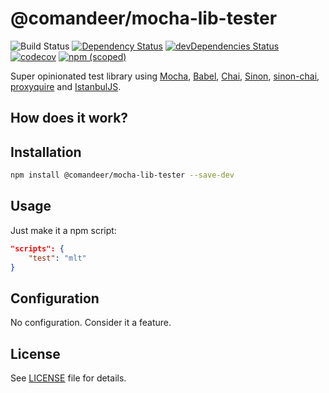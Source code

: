 # @comandeer/mocha-lib-tester

![Build Status](https://github.com/Comandeer/mocha-lib-tester/workflows/CI/badge.svg) [![Dependency Status](https://david-dm.org/Comandeer/mocha-lib-tester.svg)](https://david-dm.org/Comandeer/mocha-lib-tester) [![devDependencies Status](https://david-dm.org/Comandeer/mocha-lib-tester/dev-status.svg)](https://david-dm.org/Comandeer/mocha-lib-tester?type=dev) [![codecov](https://codecov.io/gh/Comandeer/mocha-lib-tester/branch/main/graph/badge.svg)](https://codecov.io/gh/Comandeer/mocha-lib-tester) [![npm (scoped)](https://img.shields.io/npm/v/@comandeer/mocha-lib-tester.svg)](https://npmjs.com/package/@comandeer/mocha-lib-tester)

Super opinionated test library using [Mocha](https://github.com/mochajs/mocha), [Babel](https://github.com/babel/babel), [Chai](https://github.com/chaijs/chai), [Sinon](https://github.com/sinonjs/sinon), [sinon-chai](https://github.com/domenic/sinon-chai), [proxyquire](https://github.com/thlorenz/proxyquire) and [IstanbulJS](https://github.com/istanbuljs/istanbuljs).

## How does it work?


## Installation

```bash
npm install @comandeer/mocha-lib-tester --save-dev
```

## Usage

Just make it a npm script:

```json
"scripts": {
	"test": "mlt"
}
```

## Configuration

No configuration. Consider it a feature.

## License

See [LICENSE](./LICENSE) file for details.
